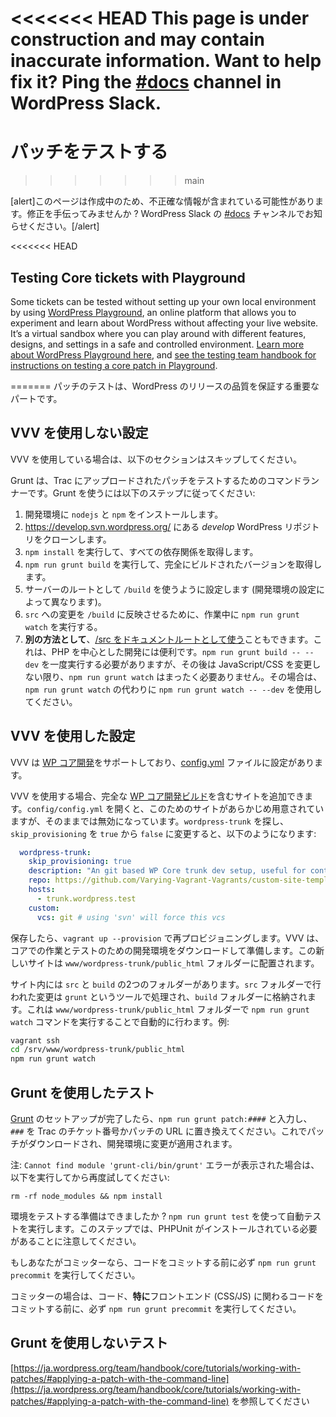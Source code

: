 <!--
# Testing a Patch
-->

<<<<<<< HEAD
This page is under construction and may contain inaccurate information. Want to help fix it? Ping the [#docs](https://make.wordpress.org/core/tag/docs/) channel in WordPress Slack.
=======
# パッチをテストする
>>>>>>> main

<!--
This page is under construction and may contain inaccurate information. Want to help fix it? Ping the [#docs](https://make.wordpress.org/core/tag/docs/) channel in WordPress Slack.
-->

\[alert\]このページは作成中のため、不正確な情報が含まれている可能性があります。修正を手伝ってみませんか ? WordPress Slack の [#docs](https://make.wordpress.org/core/tag/docs/) チャンネルでお知らせください。\[/alert\]

<!--
Testing patches is an important part of ensuring the quality of WordPress releases.
-->

<<<<<<< HEAD
## Testing Core tickets with Playground

Some tickets can be tested without setting up your own local environment by using [WordPress Playground](https://wordpress.github.io/wordpress-playground/), an online platform that allows you to experiment and learn about WordPress without affecting your live website. It’s a virtual sandbox where you can play around with different features, designs, and settings in a safe and controlled environment. [Learn more about WordPress Playground here](https://wordpress.github.io/wordpress-playground/), and [see the testing team handbook for instructions on testing a core patch in Playground](https://make.wordpress.org/test/handbook/get-setup-for-testing/test-core-tickets-with-playground/).

=======
パッチのテストは、WordPress のリリースの品質を保証する重要なパートです。

<!--
>>>>>>> main
## Setting up without VVV
-->

## VVV を使用しない設定

<!--
If you use VVV, skip to the section below.
-->

VVV を使用している場合は、以下のセクションはスキップしてください。

<!--
Grunt is a command runner that allows you to test patches that have been uploaded to Trac. To use Grunt, follow these steps:
-->

Grunt は、Trac にアップロードされたパッチをテストするためのコマンドランナーです。Grunt を使うには以下のステップに従ってください:

<!--
1.  Install `nodejs` and `npm` to your development environment.
2.  Clone the *develop* WordPress repository located at https://develop.svn.wordpress.org/
3.  Run `npm install` to get all the dependencies.
4.  Run `npm run grunt build` to get the fully-built version
5.  Setup your server to use `/build` as the root (varies depending on how your development environment is setup).
6.  In order for changes to `/src` to be reflected in `/build`, run `npm run grunt watch` while you are working.
7.  **Alternatively**, you can [use /src as your document root](https://make.wordpress.org/core/2018/12/24/build-tools-weve-enabled-running-wordpress-from-src-again/), which may be much more convenient for PHP\-focused development. You’ll need to run `npm run grunt build -- --dev` once, but after that you don’t need `npm run grunt watch` at all, unless you’re changing JavaScript/CSS. If you are, then use `npm run grunt watch -- --dev` instead of `npm run grunt watch`.
-->

1.  開発環境に `nodejs` と `npm` をインストールします。
2.  https://develop.svn.wordpress.org/ にある *develop* WordPress リポジトリをクローンします。
3.  `npm install` を実行して、すべての依存関係を取得します。
4.  `npm run grunt build` を実行して、完全にビルドされたバージョンを取得します。
5.  サーバーのルートとして `/build` を使うように設定します (開発環境の設定によって異なります)。
6.  `src` への変更を `/build` に反映させるために、作業中に `npm run grunt watch` を実行する。
7.  **別の方法として**、[/src をドキュメントルートとして使う](https://make.wordpress.org/core/2018/12/24/build-tools-weve-enabled-running-wordpress-from-src-again/)こともできます。これは、PHP を中心とした開発には便利です。`npm run grunt build -- --dev` を一度実行する必要がありますが、その後は JavaScript/CSS を変更しない限り、`npm run grunt watch` はまったく必要ありません。その場合は、`npm run grunt watch` の代わりに `npm run grunt watch -- --dev` を使用してください。

<!--
## Setting up with VVV
-->

## VVV を使用した設定

<!--
VVV includes support for [WP Core Development](https://github.com/Varying-Vagrant-Vagrants/custom-site-template-develop/), and you can find the settings on the [config.yml](https://github.com/Varying-Vagrant-Vagrants/VVV/blob/develop/config/default-config.yml) file.
-->

VVV は [WP コア開発](https://github.com/Varying-Vagrant-Vagrants/custom-site-template-develop/)をサポートしており、[config.yml](https://github.com/Varying-Vagrant-Vagrants/VVV/blob/develop/config/default-config.yml) ファイルに設定があります。

<!--
If you use VVV, a site can be added that contains a full [WP Core development build](https://github.com/Varying-Vagrant-Vagrants/custom-site-template-develop/). If you open `config/config.yml` there is a site pre-pepared for this, but disabled out of the box. Look for `wordpress-trunk` and change `skip_provisioning` from `true` to `false`, it should look like this:
-->

VVV を使用する場合、完全な [WP コア開発ビルド](https://github.com/Varying-Vagrant-Vagrants/custom-site-template-develop/)を含むサイトを追加できます。`config/config.yml` を開くと、このためのサイトがあらかじめ用意されていますが、そのままでは無効になっています。`wordpress-trunk` を探し、`skip_provisioning` を `true` から `false` に変更すると、以下のようになります:

```yaml
  wordpress-trunk:
    skip_provisioning: true
    description: "An git based WP Core trunk dev setup, useful for contributor days, Trac tickets, patches"
    repo: https://github.com/Varying-Vagrant-Vagrants/custom-site-template-develop.git
    hosts:
      - trunk.wordpress.test
    custom:
      vcs: git # using 'svn' will force this vcs
```

<!--
Once saved, reprovision with `vagrant up --provision`. VVV will download and prepare a developer environment for working on core and testing. This new site will be located in the `www/wordpress-trunk/public_html` folder.
-->

保存したら、`vagrant up --provision` で再プロビジョニングします。VVV は、コアでの作業とテストのための開発環境をダウンロードして準備します。この新しいサイトは `www/wordpress-trunk/public_html` フォルダーに配置されます。

<!--
Inside the site there will be 2 folders, `src` and `build`. Changes made in the `src` folder are processed by a tool called `grunt` and put in the `build` folder. This happens automatically by running the command `npm run grunt watch` in the `www/wordpress-trunk/public_html` folder. For example:
-->

サイト内には `src` と `build` の2つのフォルダーがあります。`src` フォルダーで行われた変更は `grunt` というツールで処理され、`build` フォルダーに格納されます。これは `www/wordpress-trunk/public_html` フォルダーで `npm run grunt watch` コマンドを実行することで自動的に行わます。例:

```bash
vagrant ssh
cd /srv/www/wordpress-trunk/public_html
npm run grunt watch
```

<!--
## Testing with Grunt
-->

## Grunt を使用したテスト

<!--
Now that [Grunt](https://make.wordpress.org/core/handbook/tutorials/working-with-patches/#creating-and-applying-patches-with-grunt) is setup, type in `npm run grunt patch:####`, replacing `####` with either a ticket number from Trac or a patch URL. This will download the patch and apply the changes to your development environment.
-->

[Grunt](https://ja.wordpress.org/team/handbook/core/tutorials/working-with-patches/#creating-and-applying-patches-with-grunt) のセットアップが完了したら、`npm run grunt patch:####` と入力し、`###` を Trac のチケット番号かパッチの URL に置き換えてください。これでパッチがダウンロードされ、開発環境に変更が適用されます。

<!--
Note: If you receive a `Cannot find module 'grunt-cli/bin/grunt'` error, run the following and then try again:
-->

注: `Cannot find module 'grunt-cli/bin/grunt'` エラーが表示された場合は、以下を実行してから再度試してください:

`rm -rf node_modules && npm install`

<!--
Ready to test your environment? Use `npm run grunt test` to automatically run automated tests. Note that this step requires PHPUnit to be installed.
-->

環境をテストする準備はできましたか ? `npm run grunt test` を使って自動テストを実行します。このステップでは、PHPUnit がインストールされている必要があることに注意してください。

<!--
If you’re a committer, be sure to run `npm run grunt precommit` before committing code, *especially* code that touches anything on the front-end (CSS/JS).
-->

もしあなたがコミッターなら、コードをコミットする前に必ず `npm run grunt precommit` を実行してください。

コミッターの場合は、コード、**特に**フロントエンド (CSS/JS) に関わるコードをコミットする前に、必ず `npm run grunt precommit` を実行してください。

<!--
## Testing without Grunt
-->

## Grunt を使用しないテスト

<!--
See [https://make.wordpress.org/core/handbook/tutorials/working-with-patches/#applying-a-patch-with-the-command-line](https://make.wordpress.org/core/handbook/tutorials/working-with-patches/#applying-a-patch-with-the-command-line)
-->

[https://ja.wordpress.org/team/handbook/core/tutorials/working-with-patches/#applying-a-patch-with-the-command-line](https://ja.wordpress.org/team/handbook/core/tutorials/working-with-patches/#applying-a-patch-with-the-command-line) を参照してください
